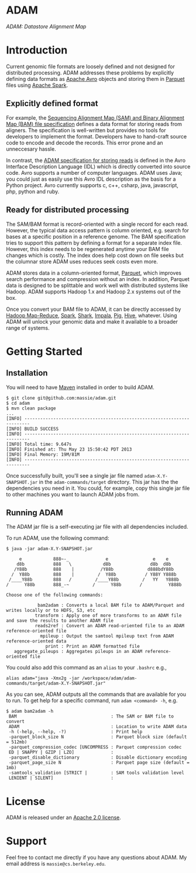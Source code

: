 ADAM
====

*ADAM: Datastore Alignment Map*

# Introduction

Current genomic file formats are loosely defined and not designed for
distributed processing. ADAM addresses these problems by explicitly defining data
formats as [Apache Avro](http://avro.apache.org) objects and storing them in 
[Parquet](http://parquet.io) files using [Apache Spark](http://spark.incubator.apache.org/).

## Explicitly defined format

For example, the [Sequencing Alignment Map (SAM) and Binary Alignment Map (BAM) 
file specification](http://samtools.sourceforge.net/SAM1.pdf) defines a data format 
for storing reads from aligners. The specification is well-written but provides
no tools for developers to implement the format. Developers have to hand-craft 
source code to encode and decode the records. This error prone and an unneccesary
hassle.

In contrast, the [ADAM specification for storing reads](adam-format/src/main/resources/avro/adam.avdl) 
is defined in the Avro Interface Description Language (IDL) which is directly converted
into source code. Avro supports a number of computer languages. ADAM uses Java; you could 
just as easily use this Avro IDL description as the basis for a Python project. Avro
currently supports c, c++, csharp, java, javascript, php, python and ruby. 

## Ready for distributed processing

The SAM/BAM format is record-oriented with a single record for each read. However,
the typical data access pattern is column oriented, e.g. search for bases at a
specific position in a reference genome. The BAM specification tries to support
this pattern by defining a format for a separate index file. However, this index
needs to be regenerated anytime your BAM file changes which is costly. The index
does help cost down on file seeks but the columnar store ADAM uses reduces seek
costs even more.

ADAM stores data in a column-oriented format, [Parquet](http://parquet.io), which
improves search performance and compression without an index. In addition, Parquet
data is designed to be splittable and work well with distributed systems like
Hadoop. ADAM supports Hadoop 1.x and Hadoop 2.x systems out of the box.

Once you convert your BAM file to ADAM, it can be directly accessed by 
[Hadoop Map-Reduce](http://hadoop.apache.org), [Spark](http://spark-project.org/), 
[Shark](http://shark.cs.berkeley.edu), [Impala](https://github.com/cloudera/impala), 
[Pig](http://pig.apache.org), [Hive](http://hive.apache.org), whatever. Using
ADAM will unlock your genomic data and make it available to a broader range of
systems.

# Getting Started

## Installation

You will need to have [Maven](http://maven.apache.org/) installed in order to build ADAM.
```
$ git clone git@github.com:massie/adam.git
$ cd adam
$ mvn clean package
...
[INFO] ------------------------------------------------------------------------
[INFO] BUILD SUCCESS
[INFO] ------------------------------------------------------------------------
[INFO] Total time: 9.647s
[INFO] Finished at: Thu May 23 15:50:42 PDT 2013
[INFO] Final Memory: 19M/81M
[INFO] ------------------------------------------------------------------------
```
Once successfully built, you'll see a single jar file named `adam-X.Y-SNAPSHOT.jar` in the `adam-commands/target` directory. This jar 
has the the dependencies you need in it. You could, for example, copy this single jar file to other machines you want to launch ADAM jobs from.

## Running ADAM

The ADAM jar file is a self-executing jar file with all dependencies included.

To run ADAM, use the following command:

```
$ java -jar adam-X.Y-SNAPSHOT.jar

     e            888~-_              e                 e    e
    d8b           888   \            d8b               d8b  d8b
   /Y88b          888    |          /Y88b             d888bdY88b
  /  Y88b         888    |         /  Y88b           / Y88Y Y888b
 /____Y88b        888   /         /____Y88b         /   YY   Y888b
/      Y88b       888_-~         /      Y88b       /          Y888b

Choose one of the following commands:

            bam2adam : Converts a local BAM file to ADAM/Parquet and writes locally or to HDFS, S3, etc
           transform : Apply one of more transforms to an ADAM file and save the results to another ADAM file
           reads2ref : Convert an ADAM read-oriented file to an ADAM reference-oriented file
             mpileup : Output the samtool mpileup text from ADAM reference-oriented data
               print : Print an ADAM formatted file
   aggregate_pileups : Aggregates pileups in an ADAM reference-oriented file
```

You could also add this command as an `alias` to your `.bashrc` e.g.,

```
alias adam="java -Xmx2g -jar /workspace/adam/adam-commands/target/adam-X.Y-SNAPSHOT.jar"
```

As you can see, ADAM outputs all the commands that are available for you to run. To get
help for a specific command, run `adam <command> -h`, e.g.

```
$ adam bam2adam -h
 BAM                                    : The SAM or BAM file to convert
 ADAM                                   : Location to write ADAM data
 -h (-help, --help, -?)                 : Print help
 -parquet_block_size N                  : Parquet block size (default = 512mb)
 -parquet_compression_codec [UNCOMPRESS : Parquet compression codec
 ED | SNAPPY | GZIP | LZO]              :  
 -parquet_disable_dictionary            : Disable dictionary encoding
 -parquet_page_size N                   : Parquet page size (default = 1mb)
 -samtools_validation [STRICT |         : SAM tools validation level
 LENIENT | SILENT]                      :  
````

# License

ADAM is released under an [Apache 2.0 license](LICENSE.txt).

# Support

Feel free to contact me directly if you have any questions about ADAM. My email address is `massie@cs.berkeley.edu`.
